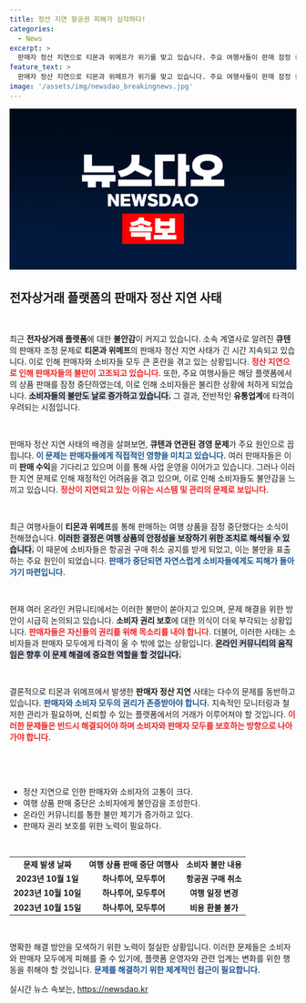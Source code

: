 ```yaml
---
title: 정산 지연 항공권 피해가 심각하다!
categories:
  - News
excerpt: >
  판매자 정산 지연으로 티몬과 위메프가 위기를 맞고 있습니다. 주요 여행사들이 판매 잠정 중단을 결정하고, 소비자들은 항공권 취소에 불만을 터뜨리고 있습니다. 유통업계가 흔들리고 있는 지금, 그 배경을 살펴봅니다!
feature_text: >
  판매자 정산 지연으로 티몬과 위메프가 위기를 맞고 있습니다. 주요 여행사들이 판매 잠정 중단을 결정하고, 소비자들은 항공권 취소에 불만을 터뜨리고 있습니다. 유통업계가 흔들리고 있는 지금, 그 배경을 살펴봅니다!
image: '/assets/img/newsdao_breakingnews.jpg'
---
```


<p><img src="/assets/img/newsdao_breakingnews.jpg" alt="firstkoreanews 속보" /></p>

<h2 data-ke-size="size26">전자상거래 플랫폼의 판매자 정산 지연 사태</h2>

<p data-ke-size="size16">&nbsp;</p>

<p>최근 <strong>전자상거래 플랫폼</strong>에 대한 <strong>불안감</strong>이 커지고 있습니다. 소속 계열사로 알려진 <strong>큐텐</strong>의 판매자 조정 문제로 <strong>티몬과 위메프</strong>의 판매자 정산 지연 사태가 긴 시간 지속되고 있습니다. 이로 인해 판매자와 소비자들 모두 큰 혼란을 겪고 있는 상황입니다. <b><span style="color: #ee2323;">정산 지연으로 인해 판매자들의 불만이 고조되고 있습니다.</span></b> 또한, 주요 여행사들은 해당 플랫폼에서의 상품 판매를 잠정 중단하였는데, 이로 인해 소비자들은 불리한 상황에 처하게 되었습니다. <b><span style="background-color: #21538527;">소비자들의 불만도 날로 증가하고 있습니다.</span></b> 그 결과, 전반적인 <strong>유통업계</strong>에 타격이 우려되는 시점입니다.</p>

<p data-ke-size="size16">&nbsp;</p>

<p>판매자 정산 지연 사태의 배경을 살펴보면, <strong>큐텐과 연관된 경영 문제</strong>가 주요 원인으로 꼽힙니다. <b><span style="color: #1a5490;">이 문제는 판매자들에게 직접적인 영향을 미치고 있습니다.</span></b> 여러 판매자들은 이미 <strong>판매 수익</strong>을 기다리고 있으며 이를 통해 사업 운영을 이어가고 있습니다. 그러나 이러한 지연 문제로 인해 재정적인 어려움을 겪고 있으며, 이로 인해 소비자들도 불안감을 느끼고 있습니다. <b><span style="color: #ee2323;">정산이 지연되고 있는 이유는 시스템 및 관리의 문제로 보입니다.</span></b> </p>

<p data-ke-size="size16">&nbsp;</p>

<p>최근 여행사들이 <strong>티몬과 위메프</strong>를 통해 판매하는 여행 상품을 잠정 중단했다는 소식이 전해졌습니다. <b><span style="background-color: #21538527;">이러한 결정은 여행 상품의 안정성을 보장하기 위한 조치로 해석될 수 있습니다.</span></b> 이 때문에 소비자들은 항공권 구매 취소 공지를 받게 되었고, 이는 불만을 표출하는 주요 원인이 되었습니다. <b><span style="color: #1a5490;">판매가 중단되면 자연스럽게 소비자들에게도 피해가 돌아가기 마련입니다.</span></b> </p>

<p data-ke-size="size16">&nbsp;</p>

<p>현재 여러 온라인 커뮤니티에서는 이러한 불만이 쏟아지고 있으며, 문제 해결을 위한 방안이 시급히 논의되고 있습니다. <strong>소비자 권리 보호</strong>에 대한 의식이 더욱 부각되는 상황입니다. <b><span style="color: #ee2323;">판매자들은 자신들의 권리를 위해 목소리를 내야 합니다.</span></b> 더불어, 이러한 사태는 소비자들과 판매자 모두에게 타격이 올 수 밖에 없는 상황입니다. <b><span style="background-color: #21538527;">온라인 커뮤니티의 움직임은 향후 이 문제 해결에 중요한 역할을 할 것입니다.</span></b> </p>

<p data-ke-size="size16">&nbsp;</p>

<p>결론적으로 티몬과 위메프에서 발생한 <strong>판매자 정산 지연</strong> 사태는 다수의 문제를 동반하고 있습니다. <b><span style="color: #1a5490;">판매자와 소비자 모두의 권리가 존중받아야 합니다.</span></b> 지속적인 모니터링과 철저한 관리가 필요하며, 신뢰할 수 있는 플랫폼에서의 거래가 이루어져야 할 것입니다. <b><span style="color: #ee2323;">이러한 문제들은 반드시 해결되어야 하며 소비자와 판매자 모두를 보호하는 방향으로 나아가야 합니다.</span></b> </p>

<p data-ke-size="size16">&nbsp;</p>

<p><br></p>

<ul>
    <li>정산 지연으로 인한 판매자와 소비자의 고통이 크다.</li>
    <li>여행 상품 판매 중단은 소비자에게 불안감을 조성한다.</li>
    <li>온라인 커뮤니티를 통한 불만 제기가 증가하고 있다.</li>
    <li>판매자 권리 보호를 위한 노력이 필요하다.</li>
</ul>

<p data-ke-size="size16">&nbsp;</p>

<table style="width:100%; border-collapse:collapse;">
    <tr>
        <td style="text-align: center; height: 17px;"><b>문제 발생 날짜</b></td>
        <td style="text-align: center; height: 17px;"><b>여행 상품 판매 중단 여행사</b></td>
        <td style="text-align: center; height: 17px;"><b>소비자 불만 내용</b></td>
    </tr>
    <tr>
        <td style="text-align: center; height: 17px;"><b>2023년 10월 1일</b></td>
        <td style="text-align: center; height: 17px;"><b>하나투어, 모두투어</b></td>
        <td style="text-align: center; height: 17px;"><b>항공권 구매 취소</b></td>
    </tr>
    <tr>
        <td style="text-align: center; height: 17px;"><b>2023년 10월 10일</b></td>
        <td style="text-align: center; height: 17px;"><b>하나투어, 모두투어</b></td>
        <td style="text-align: center; height: 17px;"><b>여행 일정 변경</b></td>
    </tr>
    <tr>
        <td style="text-align: center; height: 17px;"><b>2023년 10월 15일</b></td>
        <td style="text-align: center; height: 17px;"><b>하나투어, 모두투어</b></td>
        <td style="text-align: center; height: 17px;"><b>비용 환불 불가</b></td>
    </tr>
</table>

<p data-ke-size="size16">&nbsp;</p>

<p>명확한 해결 방안을 모색하기 위한 노력이 절실한 상황입니다. 이러한 문제들은 소비자와 판매자 모두에게 피해를 줄 수 있기에, 플랫폼 운영자와 관련 업계는 변화를 위한 행동을 취해야 할 것입니다. <b><span style="color: #1a5490;">문제를 해결하기 위한 체계적인 접근이 필요합니다.</span></b></p>
실시간 뉴스 속보는, <a href="https://newsdao.kr" rel="dofollow">https://newsdao.kr</a>


